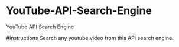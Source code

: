 # YouTube-API-Search-Engine
YouTube API Search Engine

#Instructions
Search any youtube video from this API search engine.  
